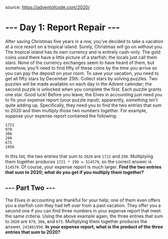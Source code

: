 source: https://adventofcode.com/2020/

# --- Day 1: Report Repair ---

After saving Christmas five years in a row, you've decided to take a vacation at a nice resort on a tropical island. Surely, Christmas will go on without you.
The tropical island has its own currency and is entirely cash-only.  The gold coins used there have a little picture of a starfish; the locals just call them stars. None of the currency exchanges seem to have heard of them, but somehow, you'll need to find fifty of these coins by the time you arrive so you can pay the deposit on your room.
To save your vacation, you need to get all fifty stars by December 25th.
Collect stars by solving puzzles.  Two puzzles will be made available on each day in the Advent calendar; the second puzzle is unlocked when you complete the first.  Each puzzle grants one star. Good luck!
Before you leave, the Elves in accounting just need you to fix your expense report (your puzzle input); apparently, something isn't quite adding up.
Specifically, they need you to find the two entries that sum to 2020 and then multiply those two numbers together.
For example, suppose your expense report contained the following:

```
1721
979
366
299
675
1456
```

In this list, the two entries that sum to `2020` are `1721` and `299`. Multiplying them together produces `1721 * 299 = 514579`, so the correct answer is `514579`.
Of course, your expense report is much larger. **Find the two entries that sum to 2020; what do you get if you multiply them together?**


## --- Part Two ---

The Elves in accounting are thankful for your help; one of them even offers you a starfish coin they had left over from a past vacation. They offer you a second one if you can find three numbers in your expense report that meet the same criteria.
Using the above example again, the three entries that sum to `2020` are `979`, `366`, and `675`. Multiplying them together produces the answer, `241861950`.
**In your expense report, what is the product of the three entries that sum to 2020?**



